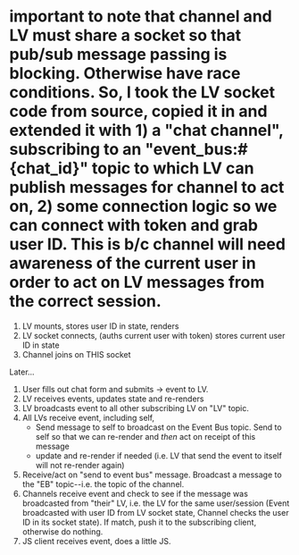 # important to note that channel and LV must share a socket so that pub/sub message passing is blocking. Otherwise have race conditions. So, I took the LV socket code from source, copied it in and extended it with 1) a "chat channel", subscribing to an "event_bus:#{chat_id}" topic to which LV can publish messages for channel to act on, 2) some connection logic so we can connect with token and grab user ID. This is b/c channel will need awareness of the current user in order to act on LV messages from the correct session.

1. LV mounts, stores user ID in state, renders
2. LV socket connects, (auths current user with token) stores current user ID in state
3. Channel joins on THIS socket

Later...
1. User fills out chat form and submits -> event to LV.
2. LV receives events, updates state and re-renders
3. LV broadcasts event to all other subscribing LV on "LV" topic.
4. All LVs receive event, including self,
   * Send message to self to broadcast on the Event Bus topic. Send to self so that we can re-render and _then_ act on receipt of this message
   * update and re-render if needed (i.e. LV that send the event to itself will not re-render again)
5. Receive/act on "send to event bus" message. Broadcast a message to the "EB" topic--i.e. the topic of the channel.
6. Channels receive event and check to see if the message was broadcasted from "their" LV, i.e. the LV for the same user/session (Event broadcasted with user ID from LV socket state, Channel checks the user ID in its socket state). If match, push it to the subscribing client, otherwise do nothing.
7. JS client receives event, does a little JS.
